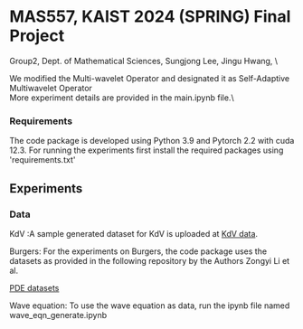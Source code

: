 # MAS557, KAIST 2024 (SPRING) Final Project


Group2, Dept. of Mathematical Sciences, Sungjong Lee, Jingu Hwang, \

We modified the Multi-wavelet Operator and designated it as Self-Adaptive Multiwavelet Operator \
More experiment details are provided in the main.ipynb file.\

### Requirements
The code package is developed using Python 3.9 and Pytorch 2.2 with cuda 12.3. For running the experiments first install the required packages using 'requirements.txt'

## Experiments
### Data
KdV :A sample generated dataset for KdV is uploaded at [KdV data](https://drive.google.com/drive/folders/1--KYHPjl-pkrrGRtH8eg0aG7q8hUjiKg).

Burgers: For the experiments on Burgers, the code package uses the datasets as provided in the following repository by the Authors Zongyi Li et al.

[PDE datasets](https://drive.google.com/drive/folders/1UnbQh2WWc6knEHbLn-ZaXrKUZhp7pjt-)

Wave equation: To use the wave equation as data, run the ipynb file named wave_eqn_generate.ipynb
